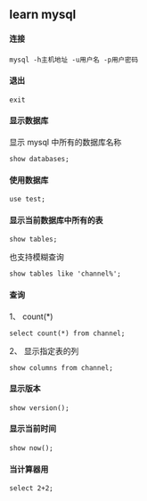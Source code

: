 ## learn mysql

#### 连接

```
mysql -h主机地址 -u用户名 -p用户密码
```

#### 退出

```
exit
```

#### 显示数据库

显示 mysql 中所有的数据库名称

```
show databases;  
```

#### 使用数据库

```
use test;
```

#### 显示当前数据库中所有的表

```
show tables;
```

也支持模糊查询

```
show tables like 'channel%';
```


#### 查询

1、 count(*)

```
select count(*) from channel;
```

2、 显示指定表的列

```
show columns from channel;
```







#### 显示版本

```
show version();
```


#### 显示当前时间

```
show now();
```

#### 当计算器用

```
select 2+2;
```